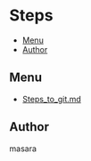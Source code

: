 # Steps 

- [Menu](#Menu)
- [Author](#Author)

## Menu

- [Steps_to_git.md](Steps_to_git.md)

## Author

masara